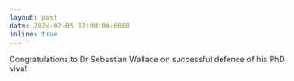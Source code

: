 ```yaml
---
layout: post
date: 2024-02-05 12:00:00-0000
inline: true
---
```



Congratulations to Dr Sebastian Wallace on successful defence of his PhD viva!